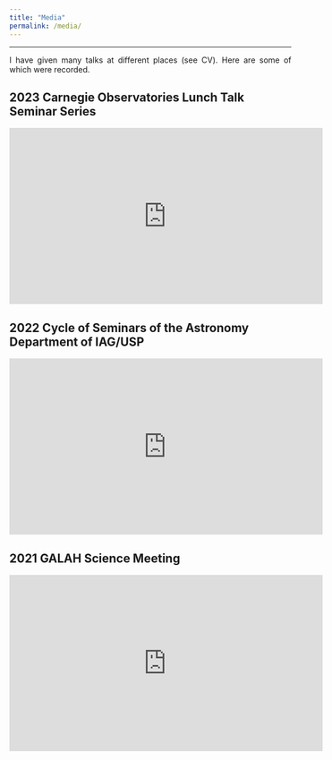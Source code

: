 ```yaml
---
title: "Media"
permalink: /media/
---
```


------
<p align="justify">
I have given many talks at different places (see <a href="https://guilimberg.github.io/cv/" style="text-decoration: none">CV</a>). Here are some of which were recorded.
</p>

<h2>2023 Carnegie Observatories Lunch Talk Seminar Series</h2>
<iframe width="560" height="315" src="https://www.youtube.com/embed/8zBckDgSjY8" title="YouTube video player" frameborder="0" allow="accelerometer; autoplay; clipboard-write; encrypted-media; gyroscope; picture-in-picture; web-share" allowfullscreen></iframe>

<h2>2022 Cycle of Seminars of the Astronomy Department of IAG/USP</h2>
<iframe width="560" height="315" src="https://www.youtube.com/embed/-8H594iImIY" title="YouTube video player" frameborder="0" allow="accelerometer; autoplay; clipboard-write; encrypted-media; gyroscope; picture-in-picture; web-share" allowfullscreen></iframe>

<h2>2021 GALAH Science Meeting</h2>
<iframe width="560" height="315" src="https://www.youtube.com/embed/YDveYBHqQ5w" title="YouTube video player" frameborder="0" allow="accelerometer; autoplay; clipboard-write; encrypted-media; gyroscope; picture-in-picture; web-share" allowfullscreen></iframe>

<!---{% if site.talkmap_link == true %}

<p style="text-decoration:underline;"><a href="/talkmap.html">See a map of all the places I've given a talk!</a></p>

{% endif %}

{% for post in site.talks reversed %}
  {% include archive-single-talk.html %}
{% endfor %}--->
